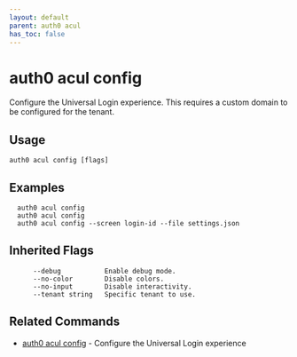 ```yaml
---
layout: default
parent: auth0 acul
has_toc: false
---
```

# auth0 acul config

Configure the Universal Login experience. This requires a custom domain to be configured for the tenant.

## Usage
```
auth0 acul config [flags]
```

## Examples

```
  auth0 acul config
  auth0 acul config
  auth0 acul config --screen login-id --file settings.json
```




## Inherited Flags

```
      --debug           Enable debug mode.
      --no-color        Disable colors.
      --no-input        Disable interactivity.
      --tenant string   Specific tenant to use.
```


## Related Commands

- [auth0 acul config](auth0_acul_config.md) - Configure the Universal Login experience


